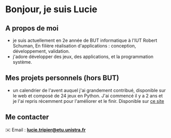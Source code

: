 # Bonjour, je suis Lucie

## A propos de moi
- je suis actuellement en 2e année de BUT informatique à l'IUT Robert Schuman, En filière réalisation d'applications : conception, développement, validation.
- j'adore développer des jeux, des applications, et la programmation système.

## Mes projets personnels (hors BUT)
- un calendrier de l'avent auquel j'ai grandement contribué, disponible sur le web et composé de 24 jeux en Python. J'ai commencé il y a 2 ans et je l'ai repris récemment pour l'améliorer et le finir.
  Disponible sur [ce site](https://calendrierdelavent.eu.pythonanywhere.com/)

## Me contacter
✉️ Email : **lucie.tripier@etu.unistra.fr**

